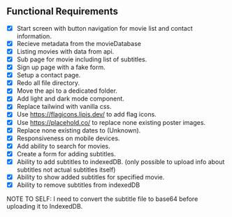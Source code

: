 ## Functional Requirements

- [x] Start screen with button navigation for movie list and contact information.
- [x] Recieve metadata from the movieDatabase
- [x] Listing movies with data from api.
- [x] Sub page for movie including list of subtitles.
- [x] Sign up page with a fake form.
- [x] Setup a contact page.
- [x] Redo all file directory.
- [x] Move the api to a dedicated folder.
- [x] Add light and dark mode component.
- [x] Replace tailwind with vanilla css.
- [x] Use https://flagicons.lipis.dev/ to add flag icons.
- [x] Use https://placehold.co/ to replace none existing poster images.
- [x] Replace none existing dates to (Unknown).
- [x] Responsiveness on mobile devices.
- [x] Add ability to search for movies.
- [x] Create a form for adding subtitles.
- [x] Ability to add subtitles to indexedDB. (only possible to upload info about subtitles not actual subtitles itself)
- [x] Ability to show added subtitles for specified movie.
- [x] Ability to remove subtitles from indexedDB

NOTE TO SELF: I need to convert the subtitle file to base64 before uploading it to IndexedDB.
